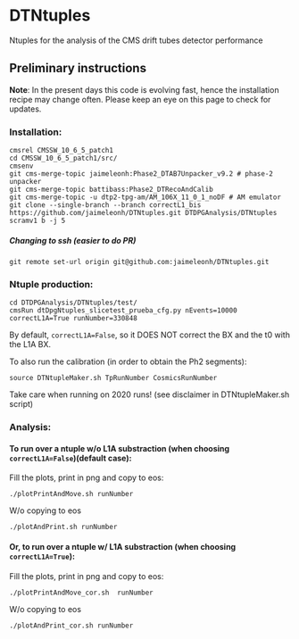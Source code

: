 # DTNtuples
Ntuples for the analysis of the CMS drift tubes detector performance

## Preliminary instructions
**Note**: 
In the present days this code is evolving fast, hence the installation recipe may change often. Please keep an eye on this page to check for updates.

### Installation:
```
cmsrel CMSSW_10_6_5_patch1
cd CMSSW_10_6_5_patch1/src/
cmsenv
git cms-merge-topic jaimeleonh:Phase2_DTAB7Unpacker_v9.2 # phase-2 unpacker
git cms-merge-topic battibass:Phase2_DTRecoAndCalib
git cms-merge-topic -u dtp2-tpg-am/AM_106X_11_0_1_noDF # AM emulator
git clone --single-branch --branch correctL1_bis https://github.com/jaimeleonh/DTNtuples.git DTDPGAnalysis/DTNtuples 
scramv1 b -j 5
```

##### Changing to ssh (easier to do PR)
```
git remote set-url origin git@github.com:jaimeleonh/DTNtuples.git
```


### Ntuple production:
```
cd DTDPGAnalysis/DTNtuples/test/
cmsRun dtDpgNtuples_slicetest_prueba_cfg.py nEvents=10000 correctL1A=True runNumber=330848
```
By default, ```correctL1A=False```, so it DOES NOT correct the BX and the t0 with the L1A BX. 

To also run the calibration (in order to obtain the Ph2 segments): 
```
source DTNtupleMaker.sh TpRunNumber CosmicsRunNumber
```

Take care when running on 2020 runs! (see disclaimer in DTNtupleMaker.sh script)

### Analysis:
#### To run over a ntuple w/o L1A substraction (when choosing ```correctL1A=False```)(default case):
Fill the plots, print in png and copy to eos: 
```
./plotPrintAndMove.sh runNumber
```
W/o copying to eos
```
./plotAndPrint.sh runNumber
```
#### Or, to run over a ntuple w/ L1A substraction (when choosing ```correctL1A=True```):
Fill the plots, print in png and copy to eos: 
```
./plotPrintAndMove_cor.sh  runNumber
```
W/o copying to eos
```
./plotAndPrint_cor.sh runNumber
```


